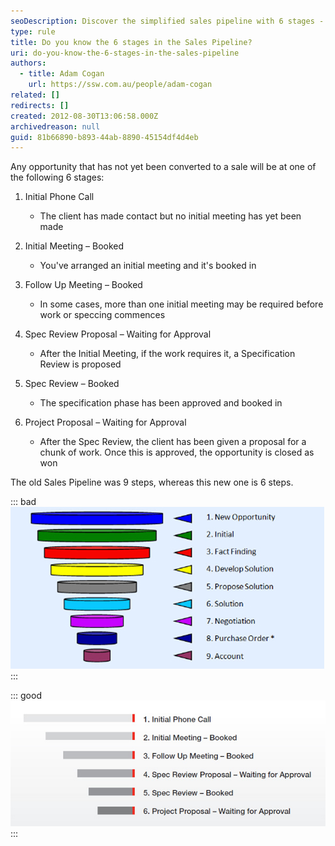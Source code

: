 ```yaml
---
seoDescription: Discover the simplified sales pipeline with 6 stages - initial phone call, initial meeting, follow-up meeting, spec review proposal, spec review, and project proposal.
type: rule
title: Do you know the 6 stages in the Sales Pipeline?
uri: do-you-know-the-6-stages-in-the-sales-pipeline
authors:
  - title: Adam Cogan
    url: https://ssw.com.au/people/adam-cogan
related: []
redirects: []
created: 2012-08-30T13:06:58.000Z
archivedreason: null
guid: 81b66890-b893-44ab-8890-45154df4d4eb
---
```


Any opportunity that has not yet been converted to a sale will be at one of the following 6 stages:

<!--endintro-->

1. Initial Phone Call

   - The client has made contact but no initial meeting has yet been made

2. Initial Meeting – Booked

   - You've arranged an initial meeting and it's booked in

3. Follow Up Meeting – Booked

   - In some cases, more than one initial meeting may be required before work or speccing commences

4. Spec Review Proposal – Waiting for Approval

   - After the Initial Meeting, if the work requires it, a Specification Review is proposed

5. Spec Review – Booked

   - The specification phase has been approved and booked in

6. Project Proposal – Waiting for Approval

   - After the Spec Review, the client has been given a proposal for a chunk of work. Once this is approved, the opportunity is closed as won

The old Sales Pipeline was 9 steps, whereas this new one is 6 steps.

::: bad
![Figure: Bad example – The old sales pipeline](old-sales-pipeline.jpg)
:::

::: good
![Figure: Good example – The new sales pipeline](new-sales-pipeline.jpg)
:::
